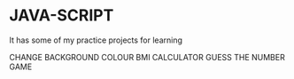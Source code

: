 # JAVA-SCRIPT
It has some of my practice projects for learning 

CHANGE BACKGROUND COLOUR
BMI CALCULATOR
GUESS THE NUMBER GAME


